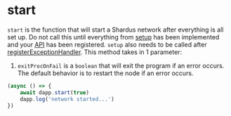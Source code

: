 # start

`start` is the function that will start a Shardus network after everything is all set up. Do not call this until everything from [setup](./setup) has been implemented and your [API](../main-concepts/../../main-concepts/development/api) has been registered. `setup` also needs to be called after [registerExceptionHandler](./registerExceptionHandler). This method takes in 1 parameter:

1. `exitProcOnFail` is a `boolean` that will exit the program if an error occurs. The default behavior is to restart the node if an error occurs.

```ts
(async () => {
    await dapp.start(true)
    dapp.log('network started...')
})
```
